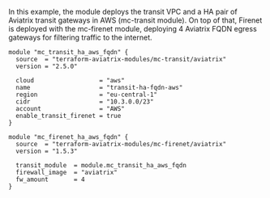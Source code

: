 In this example, the module deploys the transit VPC and a HA pair of Aviatrix transit gateways in AWS (mc-transit module).
On top of that, Firenet is deployed with the mc-firenet module, deploying 4 Aviatrix FQDN egress gateways for filtering traffic to the internet.

```hcl
module "mc_transit_ha_aws_fqdn" {
  source  = "terraform-aviatrix-modules/mc-transit/aviatrix"
  version = "2.5.0"

  cloud                  = "aws"
  name                   = "transit-ha-fqdn-aws"
  region                 = "eu-central-1"
  cidr                   = "10.3.0.0/23"
  account                = "AWS"
  enable_transit_firenet = true
}

module "mc_firenet_ha_aws_fqdn" {
  source  = "terraform-aviatrix-modules/mc-firenet/aviatrix"
  version = "1.5.3"

  transit_module  = module.mc_transit_ha_aws_fqdn
  firewall_image  = "aviatrix"
  fw_amount       = 4
}
```